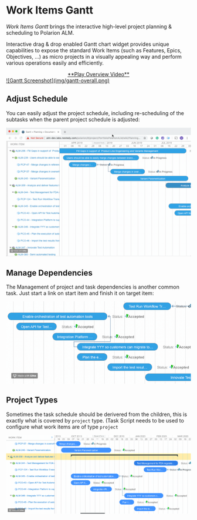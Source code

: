 # Work Items Gantt 

*Work Items Gantt* brings the interactive high-level project planning & scheduling to Polarion ALM. 

<div id="download-button" style="display:none">
<style>
.mdc-button {	
	color:white;
    font-family: Roboto,sans-serif;
    -moz-osx-font-smoothing: grayscale;
    -webkit-font-smoothing: antialiased;
    font-size: .875rem;
    line-height: 2.25rem;
    font-weight: 500;
    letter-spacing: .0892857143em;
    text-decoration: none;
    text-transform: uppercase;
    padding: 0 8px 0 8px;
    display: inline-flex;
    position: relative;
    align-items: center;
    justify-content: center;
    box-sizing: border-box;
    min-width: 64px;
    height: 36px;
    border: none;
    outline: none;
    line-height: inherit;
    -webkit-user-select: none;
    -moz-user-select: none;
    -ms-user-select: none;
    user-select: none;
    -webkit-appearance: none;
    overflow: hidden;
    vertical-align: middle;
    border-radius: 4px;
    background-color:  #3e91fe;
    cursor:pointer;  
}
</style>
<center >
<a href="https://nextedy.github.io/gantt-docs/download/work_items_gantt.zip">
<button class="mdc-button">Download Now!</button>
</a>
</center>
<br>
</div>
<script>
if (window.location.href.indexOf("nextedy.github.io") != -1){
	document.getElementById("download-button").style.display="block";
}
</script>

Interactive drag & drop enabled Gantt chart widget provides unique capabilities to expose the standard Work Items (such as Features, Epics, Objectives, ...) as micro projects in a visually appealing way and perform various operations easily and efficiently.

<a href="https://youtu.be/9D_djgsCIac">
<center>
**Play Overview Video**
</center>
![Gantt Screenshot](img/gantt-overall.png)
</a>

## Adjust Schedule

You can easily adjust the project schedule, including re-scheduling of the subtasks when the parent project schedule is adjusted:

![Replan](img/gantt-drag-children.gif)

## Manage Dependencies

The Management of project and task dependencies is another common task. Just start a link on start item and finish it on target item:

![Dependencies](img/gantt-drag-dependency-link.gif)

## Project Types

Sometimes the task schedule should be derivered from the children, this is exactly what is covered by `project` type. (Task Script needs to be used to configure what work items are of type `project`

![Projects](img/gantt-projects.gif)


